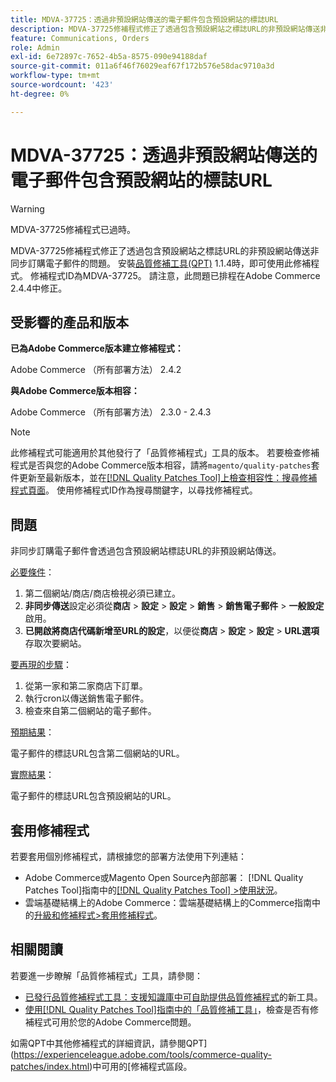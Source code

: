 ```yaml
---
title: MDVA-37725：透過非預設網站傳送的電子郵件包含預設網站的標誌URL
description: MDVA-37725修補程式修正了透過包含預設網站之標誌URL的非預設網站傳送非同步訂購電子郵件的問題。
feature: Communications, Orders
role: Admin
exl-id: 6e72897c-7652-4b5a-8575-090e94188daf
source-git-commit: 011a6f46f76029eaf67f172b576e58dac9710a3d
workflow-type: tm+mt
source-wordcount: '423'
ht-degree: 0%

---
```


# MDVA-37725：透過非預設網站傳送的電子郵件包含預設網站的標誌URL

>[!WARNING]
>
> MDVA-37725修補程式已過時。

MDVA-37725修補程式修正了透過包含預設網站之標誌URL的非預設網站傳送非同步訂購電子郵件的問題。 安裝[品質修補工具(QPT)](https://experienceleague.adobe.com/en/docs/commerce-operations/tools/quality-patches-tool/quality-patches-tool-to-self-serve-quality-patches) 1.1.4時，即可使用此修補程式。 修補程式ID為MDVA-37725。 請注意，此問題已排程在Adobe Commerce 2.4.4中修正。

## 受影響的產品和版本

**已為Adobe Commerce版本建立修補程式：**

Adobe Commerce （所有部署方法） 2.4.2

**與Adobe Commerce版本相容：**

Adobe Commerce （所有部署方法） 2.3.0 - 2.4.3

>[!NOTE]
>
>此修補程式可能適用於其他發行了「品質修補程式」工具的版本。 若要檢查修補程式是否與您的Adobe Commerce版本相容，請將`magento/quality-patches`套件更新至最新版本，並在[[!DNL Quality Patches Tool]上檢查相容性：搜尋修補程式頁面](https://experienceleague.adobe.com/en/docs/commerce-operations/tools/quality-patches-tool/quality-patches-tool-to-self-serve-quality-patches)。 使用修補程式ID作為搜尋關鍵字，以尋找修補程式。

## 問題

非同步訂購電子郵件會透過包含預設網站標誌URL的非預設網站傳送。

<u>必要條件</u>：

1. 第二個網站/商店/商店檢視必須已建立。
1. **非同步傳送**&#x200B;設定必須從&#x200B;**商店** > **設定** > **設定** > **銷售** > **銷售電子郵件** > **一般設定**&#x200B;啟用。
1. **已開啟將商店代碼新增至URL的設定**，以便從&#x200B;**商店** > **設定** > **設定** > **URL選項**&#x200B;存取次要網站。

<u>要再現的步驟</u>：

1. 從第一家和第二家商店下訂單。
1. 執行cron以傳送銷售電子郵件。
1. 檢查來自第二個網站的電子郵件。

<u>預期結果</u>：

電子郵件的標誌URL包含第二個網站的URL。

<u>實際結果</u>：

電子郵件的標誌URL包含預設網站的URL。

## 套用修補程式

若要套用個別修補程式，請根據您的部署方法使用下列連結：

* Adobe Commerce或Magento Open Source內部部署： [!DNL Quality Patches Tool]指南中的[[!DNL Quality Patches Tool] >使用狀況](/help/tools/quality-patches-tool/usage.md)。
* 雲端基礎結構上的Adobe Commerce：雲端基礎結構上的Commerce指南中的[升級和修補程式>套用修補程式](https://experienceleague.adobe.com/docs/commerce-cloud-service/user-guide/develop/upgrade/apply-patches.html)。

## 相關閱讀

若要進一步瞭解「品質修補程式」工具，請參閱：

* [已發行品質修補程式工具：支援知識庫中可自助提供品質修補程式](https://experienceleague.adobe.com/en/docs/commerce-operations/tools/quality-patches-tool/quality-patches-tool-to-self-serve-quality-patches)的新工具。
* [使用[!DNL Quality Patches Tool]指南中的「品質修補工具」](/help/tools/quality-patches-tool/patches-available-in-qpt/check-patch-for-magento-issue-with-magento-quality-patches.md)，檢查是否有修補程式可用於您的Adobe Commerce問題。

如需QPT中其他修補程式的詳細資訊，請參閱QPT](https://experienceleague.adobe.com/tools/commerce-quality-patches/index.html)中可用的[修補程式區段。
